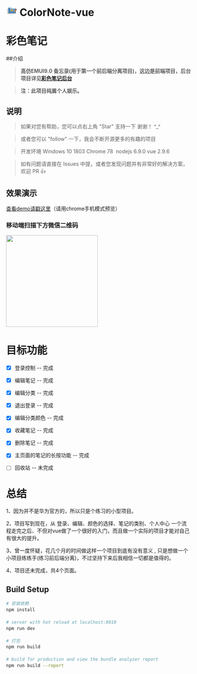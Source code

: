 
# <img src="https://raw.githubusercontent.com/PomZWJ/colornote-vue/master/static/fav2.png" width="30" height="30">  ColorNote-vue

# 彩色笔记

##介绍
> **高仿EMUI9.0 备忘录(用于第一个前后端分离项目)，这边是前端项目，后台项目详见[彩色笔记后台](https://github.com/PomZWJ/ColorNote)**

> __注：此项目纯属个人娱乐。__

## 说明

>  如果对您有帮助，您可以点右上角 "Star" 支持一下 谢谢！ ^_^

>  或者您可以 "follow" 一下，我会不断开源更多的有趣的项目

>  开发环境 Windows 10 1803  Chrome 78  nodejs 6.9.0 vue 2.9.6

>  如有问题请直接在 Issues 中提，或者您发现问题并有非常好的解决方案，欢迎 PR 👍


## 效果演示

[查看demo请戳这里](http://colorfatty.club/)（请用chrome手机模式预览）

### 移动端扫描下方微信二维码

<img src="" width="250" height="250"/>



# 目标功能
- [x] 登录控制 -- 完成
- [x] 编辑笔记 -- 完成
- [x] 编辑分类 -- 完成
- [x] 退出登录 -- 完成
- [x] 编辑分类颜色 -- 完成
- [x] 收藏笔记 -- 完成
- [x] 删除笔记 -- 完成
- [x] 主页面的笔记的长按功能 -- 完成
- [ ] 回收站 -- 未完成



# 总结

1、因为并不是华为官方的，所以只是个练习的小型项目。

2、项目写到现在，从 登录、编辑、颜色的选择、笔记的类别、个人中心 一个流程走完之后、不但对vue做了一个很好的入门，而且做一个实际的项目才能对自己有很大的提升。

3、曾一度怀疑，花几个月的时间做这样一个项目到底有没有意义 , 只是想做一个小项目练练手(练习前后端分离)，不过坚持下来后我相信一切都是值得的。

4、项目还未完成，共4个页面。



## Build Setup

``` bash
# 安装依赖
npm install

# server with hot reload at localhost:8010
npm run dev

# 打包
npm run build

# build for production and view the bundle analyzer report
npm run build --report
```

